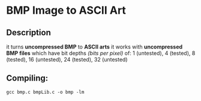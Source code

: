
# BMP Image to ASCII Art

## Description
it turns **uncompressed BMP** to **ASCII arts**
it works with **uncompressed BMP files** which have bit depths *(bits per pixel)* of:
1 (untested),
4 (tested),
8 (tested),
16 (untested),
24 (tested),
32 (untested)

## Compiling:
    gcc bmp.c bmpLib.c -o bmp -lm
